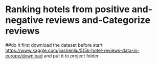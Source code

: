 # Ranking hotels from positive and-negative reviews and-Categorize reviews

##do it first
download the dataset before start https://www.kaggle.com/jiashenliu/515k-hotel-reviews-data-in-europe/download 
and put it to project folder
